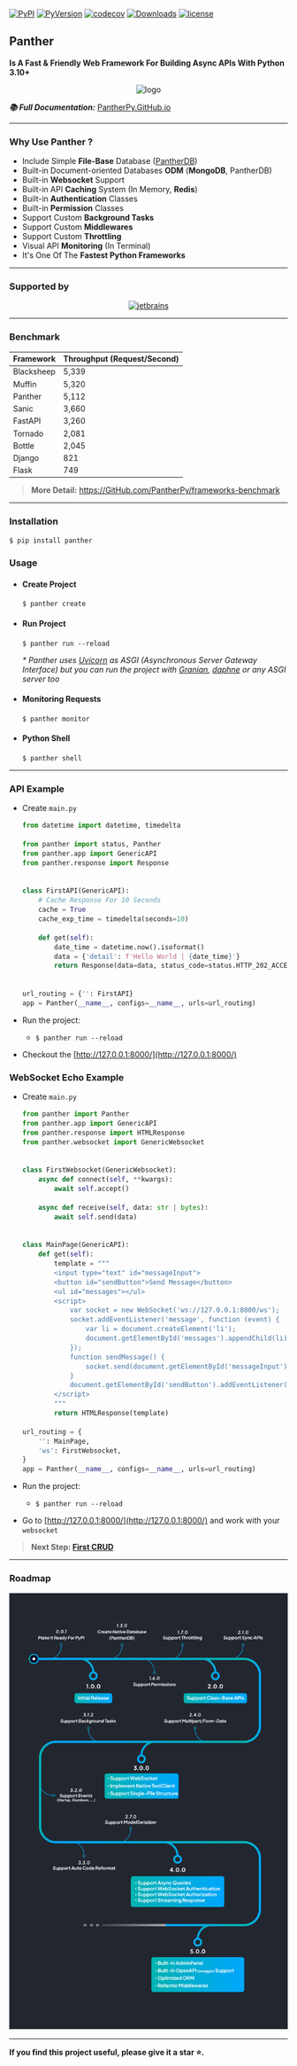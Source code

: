 
[![PyPI](https://img.shields.io/pypi/v/panther?label=PyPI)](https://pypi.org/project/panther/) [![PyVersion](https://img.shields.io/pypi/pyversions/panther.svg)](https://pypi.org/project/panther/) [![codecov](https://codecov.io/github/AliRn76/panther/graph/badge.svg?token=YWFQA43GSP)](https://codecov.io/github/AliRn76/panther) [![Downloads](https://static.pepy.tech/badge/panther/month)](https://pepy.tech/project/panther) [![license](https://img.shields.io/github/license/alirn76/panther.svg)](https://github.com/alirn76/panther/blob/main/LICENSE)


## Panther 
<b>Is A Fast &  Friendly Web Framework For Building Async APIs With Python 3.10+</b> 

<p align="center">
  <img src="https://github.com/AliRn76/panther/raw/master/docs/docs/images/logo-vertical.png" alt="logo" style="width: 450px">
</p>

**_📚 Full Documentation:_** [PantherPy.GitHub.io](https://pantherpy.github.io)

---

### Why Use Panther ?
- Include Simple **File-Base** Database ([PantherDB](https://pypi.org/project/pantherdb/))
- Built-in Document-oriented Databases **ODM** (**MongoDB**, PantherDB)
- Built-in **Websocket** Support
- Built-in API **Caching** System (In Memory, **Redis**)
- Built-in **Authentication** Classes
- Built-in **Permission** Classes
- Support Custom **Background Tasks**
- Support Custom **Middlewares**
- Support Custom **Throttling**
- Visual API **Monitoring** (In Terminal)
- It's One Of The **Fastest Python Frameworks** 
---

### Supported by
<center>
    <a href="https://drive.google.com/file/d/17xe1hicIiRF7SQ-clg9SETdc19SktCbV/view?usp=sharing">
      <img alt="jetbrains" src="https://github.com/AliRn76/panther/raw/master/docs/docs/images/jb_beam_50x50.png">
    </a>
</center>

---

### Benchmark

| Framework  | Throughput (Request/Second) |
|------------|-----------------------------|
| Blacksheep | 5,339                       |
| Muffin     | 5,320                       |
| Panther    | 5,112                       |
| Sanic      | 3,660                       |
| FastAPI    | 3,260                       |
| Tornado    | 2,081                       |
| Bottle     | 2,045                       |
| Django     | 821                         |
| Flask      | 749                         |


> **More Detail:** https://GitHub.com/PantherPy/frameworks-benchmark

---

### Installation
```shell
$ pip install panther
```

### Usage

- #### Create Project

    ```shell
    $ panther create
    ```

- #### Run Project
    
    ```shell
    $ panther run --reload
    ```
  _* Panther uses [Uvicorn](https://github.com/encode/uvicorn) as ASGI (Asynchronous Server Gateway Interface) but you can run the project with [Granian](https://pypi.org/project/granian/), [daphne](https://pypi.org/project/daphne/) or any ASGI server too_

- #### Monitoring Requests

    ```shell
    $ panther monitor 
    ```

- #### Python Shell

    ```shell
    $ panther shell
    ```
  
---

### API Example
  - Create `main.py`

    ```python
    from datetime import datetime, timedelta
    
    from panther import status, Panther
    from panther.app import GenericAPI
    from panther.response import Response
    
    
    class FirstAPI(GenericAPI):
        # Cache Response For 10 Seconds
        cache = True
        cache_exp_time = timedelta(seconds=10)
        
        def get(self):
            date_time = datetime.now().isoformat()
            data = {'detail': f'Hello World | {date_time}'}
            return Response(data=data, status_code=status.HTTP_202_ACCEPTED)
    
    
    url_routing = {'': FirstAPI}
    app = Panther(__name__, configs=__name__, urls=url_routing)
    ```

  - Run the project:
    - `$ panther run --reload` 
  
  - Checkout the [http://127.0.0.1:8000/](http://127.0.0.1:8000/)

### WebSocket Echo Example 
  - Create `main.py`

    ```python
    from panther import Panther
    from panther.app import GenericAPI
    from panther.response import HTMLResponse
    from panther.websocket import GenericWebsocket
    
    
    class FirstWebsocket(GenericWebsocket):
        async def connect(self, **kwargs):
            await self.accept()
    
        async def receive(self, data: str | bytes):
            await self.send(data)
    
    
    class MainPage(GenericAPI):
        def get(self):
            template = """
            <input type="text" id="messageInput">
            <button id="sendButton">Send Message</button>
            <ul id="messages"></ul>
            <script>
                var socket = new WebSocket('ws://127.0.0.1:8000/ws');
                socket.addEventListener('message', function (event) {
                    var li = document.createElement('li');
                    document.getElementById('messages').appendChild(li).textContent = 'Server: ' + event.data;
                });
                function sendMessage() {
                    socket.send(document.getElementById('messageInput').value);
                }
                document.getElementById('sendButton').addEventListener('click', sendMessage);
            </script>
            """
            return HTMLResponse(template)
    
    url_routing = {
        '': MainPage,
        'ws': FirstWebsocket,
    }
    app = Panther(__name__, configs=__name__, urls=url_routing)

    ```

  - Run the project:
    - `$ panther run --reload` 
  - Go to [http://127.0.0.1:8000/](http://127.0.0.1:8000/) and work with your `websocket`



> **Next Step: [First CRUD](https://pantherpy.github.io/function_first_crud)**

---

### Roadmap

![roadmap](https://raw.githubusercontent.com/AliRn76/panther/master/docs/docs/images/roadmap.jpg)

---

**If you find this project useful, please give it a star ⭐️.**
